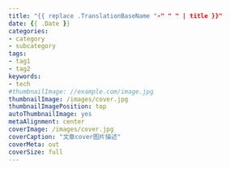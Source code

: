 ```yaml
---
title: "{{ replace .TranslationBaseName "-" " " | title }}"
date: {{ .Date }}
categories:
- category
- subcategory
tags:
- tag1
- tag2
keywords:
- tech
#thumbnailImage: //example.com/image.jpg
thumbnailImage: /images/cover.jpg
thumbnailImagePosition: top
autoThumbnailImage: yes
metaAlignment: center
coverImage: /images/cover.jpg
coverCaption: "文章cover图片描述"
coverMeta: out
coverSize: full
---
```

<!--more-->
<!-- toc -->
